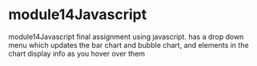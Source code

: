 # module14Javascript
module14Javascript
final assignment using javascript. has a drop down menu which updates the bar chart and bubble chart, and elements in the chart display info as you hover over them
